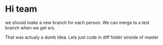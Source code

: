 # Hi team

we should make a new branch for each person. We can merge to a test branch when we get srs.

That was actualy a dumb Idea. Lets just code in diff folder sinside of master
